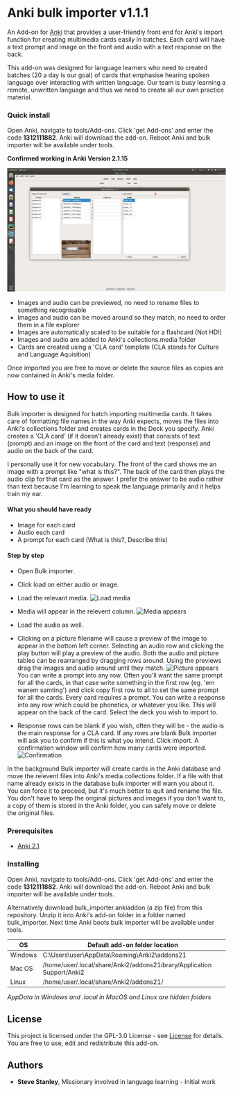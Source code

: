 # Anki bulk importer v1.1.1

An Add-on for [Anki](https://apps.ankiweb.net/) that provides a user-friendly front end for Anki's import function for 
creating multimedia cards easily in batches. Each card will have a text prompt and image on the front and audio with a 
text response on the back.

This add-on was designed for language learners who need to created batches (20 a day is our goal) of cards that
emphasise hearing spoken language over interacting with written language.
Our team is busy learning a remote, unwritten language and thus we need to create all our own practice material.

### Quick install
Open Anki, navigate to tools/Add-ons. Click 'get Add-ons' and enter the code **1312111882**. Anki will download the add-on.
 Reboot Anki and bulk importer will be available under tools.

**Confirmed working in Anki Version 2.1.15**

![screenshot](icons/importer_screen.png)

- Images and audio can be previewed, no need to rename files to something recognisable
- Images and audio can be moved around so they match, no need to order them in a file explorer
- Images are automatically scaled to be suitable for a flashcard (Not HD!)
- Images and audio are added to Anki's collections.media folder
- Cards are created using a 'CLA card' template (CLA stands for Culture and Language Aquisition)

Once imported you are free to move or delete the source files as copies are now contained in Anki's media folder.

## How to use it
Bulk importer is designed for batch importing multimedia cards. It takes care of formatting file names in the way Anki 
expects, moves the files into Anki's collections folder and creates cards in the Deck you specify. Anki creates a 
'CLA card' (if it doesn't already exist) that consists of text (prompt) and an image on the front of the card and 
text (response) and audio on the back of the card.

I personally use it for new vocabulary. The front of the card shows me an image with a prompt like "what is this?". 
The back of the card then plays the audio clip for that card as the answer. I prefer the answer to be audio rather than
text because I'm learning to speak the language primarily and it helps train my ear.

#### What you should have ready
- Image for each card
- Audio each card
- A prompt for each card (What is this?, Describe this)

#### Step by step
- Open Bulk importer.
- Click load on either audio or image.
- Load the relevant media.
		![Load media](https://raw.githubusercontent.com/stevetasticsteve/Anki_bulk_importer/master/icons/Screenshot%20from%202020-03-13%2016-26-02.png) <br>
- Media will appear in the relevent column.
		![Media appears](https://raw.githubusercontent.com/stevetasticsteve/Anki_bulk_importer/master/icons/Screenshot%20from%202020-03-13%2016-27-54.png) <br>
- Load the audio as well.
- Clicking on a picture filename will cause a preview of the image to appear in the bottom left corner. Selecting an audio row and clicking the play button will play a preview of the audio. Both the audio and picture tables can be rearranged by dragging rows around. Using the previews drag the images and audio around until they match.
        ![Picture appears](https://raw.githubusercontent.com/stevetasticsteve/Anki_bulk_importer/master/icons/Screenshot%20from%202020-03-13%2016-33-01.png) <br>
You can write a prompt into any row. Often you'll want the same prompt for all the cards, in that case write something in the first row (eg. 'em wanem samting') and click copy first row to all to set the same prompt for all the cards. Every card requires a prompt.
You can write a response into any row which could be phonetics, or whatever you like. This will appear on the back of the card.
Select the deck you wish to import to.

- Response rows can be blank if you wish, often they will be - the audio is the main response for a CLA card.
If any rows are blank Bulk importer will ask you to confirm if this is what you intend.
Click import. A confirmation window will confirm how many cards were imported.
        ![Confirmation](https://raw.githubusercontent.com/stevetasticsteve/Anki_bulk_importer/master/icons/Screenshot%20from%202020-03-13%2016-44-56.png) <br>

In the background Bulk importer will create cards in the Anki database and move the relevent files into Anki's media.collections folder. If a file with that name already exists in the database bulk importer will warn you about it. You can force it to proceed, but it's much better to quit and rename the file.
You don't have to keep the original pictures and images if you don't want to, a copy of them is stored in the Anki folder, you can safely move or delete the original files.

### Prerequisites
- [Anki 2.1](https://apps.ankiweb.net/)

### Installing
Open Anki, navigate to tools/Add-ons. Click 'get Add-ons' and enter the code **1312111882**. Anki will download the add-on.
 Reboot Anki and bulk importer will be available under tools.

Alternatively download bulk_importer.ankiaddon (a zip file) from this repository. Unzip it into Anki's add-on folder in
 a folder named bulk_importer. Next time Anki boots bulk importer will be available under tools.

OS | Default add-on folder location
-- | --------------------------------
Windows | C:\Users\user\AppData\Roaming\Anki2\addons21
Mac OS  | /home/user/.local/share/Anki2/addons21ibrary/Application Support/Anki2
Linux   | /home/user/.local/share/Anki2/addons21/

*AppData in Windows and .local in MacOS and Linux are hidden folders*

## License
This project is licensed under the GPL-3.0 License - see 
[License](https://github.com/stevetasticsteve/Anki_bulk_importer/blob/master/LICENSE)
for details.
You are free to use, edit and redistribute this add-on.

## Authors
* **Steve Stanley**, Missionary involved in language learning - Initial work